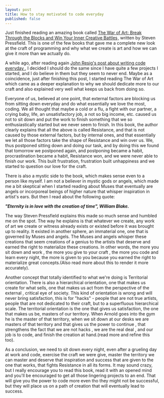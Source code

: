 ```yaml
---
layout: post
title: How to stay motivated to code everyday
published: false
---
```


Just finished reading an amazing book called <a rel="nofollow" href="http://www.amazon.co.uk/gp/product/1936891026/ref=as_li_tl?ie=UTF8&camp=1634&creative=19450&creativeASIN=1936891026&linkCode=as2&tag=progrlife-21" target="_blank">The War of Art: Break Through the Blocks and Win Your Inner Creative Battles</a><img src="http://ir-uk.amazon-adsystem.com/e/ir?t=progrlife-21&l=as2&o=2&a=1936891026" width="1" height="1" border="0" alt="" style="border:none !important; margin:0px !important;"/>, written by Steven Pressfield. This is one of the few books that gave me a complete new look at the craft of programming and why what we create is art and how we can give it more than we actually do.

A while ago, after reading again <a href="http://ejohn.org/blog/write-code-every-day/" target="_blank"> John Resig's post about writing code everyday </a>, I decided I should do the same since I have quite a few projects I started, and I do believe in them but they seem to never end. Maybe as a coincidence, just after finishing this post, I started reading The War of Art which came as a deeper explanation to why we should dedicate more to our craft and also explained very well what keeps us back from doing so.

Everyone of us, believed at one point, that external factors are blocking us from sitting down everyday and do what essentially we love the most, coding. We all thought that maybe a cold or a flu, a fight with our partner, a crying baby, life, an unsatisfactory job, a not so big income, etc. caused us not to sit down and put the work to finish something that we so enthusiastically started but we never seem to finish. In this book, the author clearly explains that all the above is called Resistance, and that is not caused by those external factors, but by internal ones, and that essentially we let all those factors take the shape of Resistance and win over us. We, thus postponed sitting down and doing our task, and by doing this we found that tomorrow we postponed again, and postponing became a habit, procrastination became a habit, Resistance won, and we were never able to finish our work. This built frustration, frustration built unhappiness and we started to question our love for the craft.

There is also a mystic side to the book, which makes sense even to a person like myself. I am not a believer in mystic gods or angels, which made me a bit skeptical when I started reading about Muses that eventually are angels or incorporeal beings of higher nature that whisper inspiration in artist's ears. But then I read about the following quote:

<b><i>"Eternity is in love with the creation of time", William Blake.</b></i>

The way Steven Pressfield explains this made so much sense and humbled me on the spot. The way he explains is that whatever we create, any work of art we create or witness already exists or existed before it was brought up to reality. It existed in another sphere, an immaterial one, one that is governed by Muses and angels. The Muses and angels whisper these creations that seem creations of a genius to the artists that deserve and earned the right to materialize these creations. In other words, the more you sit down and work , the more you give to your craft , the more you code  and learn every night, the more is given to you because you earned the right to materialize great concepts.(Also read more about this to render it more accurately).

Another concept that totally identified to what we're doing is Territorial orientation. There is also a hierarchical orientation, one that makes us create for what sells, one that makes us act from the perspective of the external , critical eye of society. This kind of orientation is wrong and will never bring satisfaction, this is for "hacks" - people that are not true artists, people that are not dedicated to their craft, but to a superfluous hierarchical scale.
The territorial orientation is the one that gives us satisfaction, the one that makes us be, masters of our territory. When Arnold goes into the gym he is the master of that territory, when we sit down at our desks we are masters of that territory and that gives us the power to continue , that strengthens the fact that we are not hacks , we are the real deal , and our job is to code, and finish the creation at hand.(read more and refine this too).

As a conclusion, we need to sit down every night, even after a grueling day at work and code, exercise the craft we were give, master the territory we can master and deserve that inspiration and success that are given to the one that works, that fights Resistance in all its forms.
It may sound crazy, but I really encourage you to read this book, read it with an opened mind and you'll be encouraged to get all those lingering projects to an end. That will give you the power to code more even tho they might not be successful, but they will place us on a path of creation that will eventually lead to success.
